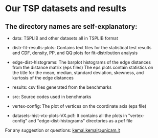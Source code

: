 # Our TSP datasets and results
 
## The directory names are self-explanatory: 

* data: TSPLIB and other datasets all in TSPLIB format  
* distr-fit-results-plots: Contains text files for the statistical test results and
CDF, density, PP, and QQ plots for fit-distribution analysis  
* edge-dist-histograms: The barplot histograms of the edge distances from the distance matrix (eps files)
The eps plots contain statistics on the title for the mean, median, standard deviation, skewness, 
and kurtosis of the edge distances  
* results: csv files generated from the benchmarks  
* src: Source codes used in benchmarks  
* vertex-config: The plot of vertices on the coordinate axis (eps file)  



* datasets-hist-vtx-plots-VX.pdf: It contains all the plots in "vertex-config" and "edge-dist-histograms"
directories as a pdf file  


For any suggestion or questions:
kemal.kemal@unicam.it

